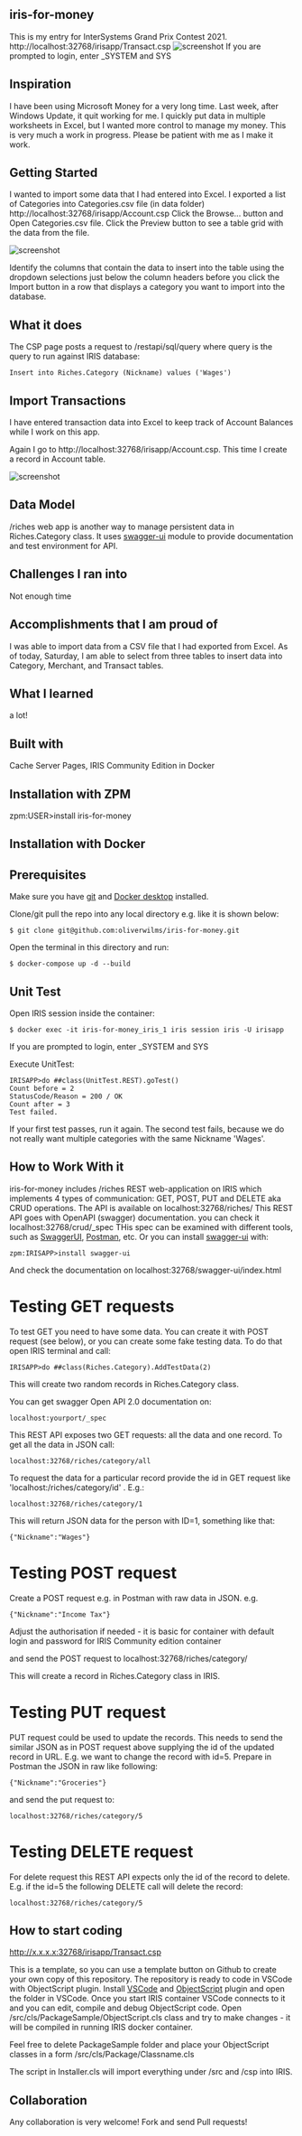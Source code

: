 ## iris-for-money
This is my entry for InterSystems Grand Prix Contest 2021.
http://localhost:32768/irisapp/Transact.csp
![screenshot](https://github.com/oliverwilms/bilder/blob/main/Riches_Transact.PNG)
If you are prompted to login, enter _SYSTEM and SYS

## Inspiration
I have been using Microsoft Money for a very long time. Last week, after Windows Update, it quit working for me. I quickly put data in multiple worksheets in Excel, but I wanted more control to manage my money. This is very much a work in progress. Please be patient with me as I make it work.

## Getting Started
I wanted to import some data that I had entered into Excel. I exported a list of Categories into Categories.csv file (in data folder)
http://localhost:32768/irisapp/Account.csp
Click the Browse... button and Open Categories.csv file. Click the Preview button to see a table grid with the data from the file.

![screenshot](https://github.com/oliverwilms/bilder/blob/main/Riches_Account.PNG)

Identify the columns that contain the data to insert into the table using the dropdown selections just below the column headers before you click the Import button in a row that displays a category you want to import into the database.

## What it does

The CSP page posts a request to /restapi/sql/query where query is the query to run against IRIS database:

```
Insert into Riches.Category (Nickname) values ('Wages')
```

## Import Transactions
I have entered transaction data into Excel to keep track of Account Balances while I work on this app.

Again I go to http://localhost:32768/irisapp/Account.csp. This time I create a record in Account table.

![screenshot](https://github.com/oliverwilms/bilder/blob/main/Riches_Account_New.PNG)

## Data Model
/riches web app is another way to manage persistent data in Riches.Category class. It uses [swagger-ui](https://openexchange.intersystems.com/package/iris-web-swagger-ui) module to provide documentation and test environment for API.

## Challenges I ran into
Not enough time

## Accomplishments that I am proud of
I was able to import data from a CSV file that I had exported from Excel. As of today, Saturday, I am able to select from three tables to insert data into Category, Merchant, and Transact tables.

## What I learned
a lot!

## Built with
Cache Server Pages, IRIS Community Edition in Docker

## Installation with ZPM

zpm:USER>install iris-for-money

## Installation with Docker

## Prerequisites
Make sure you have [git](https://git-scm.com/book/en/v2/Getting-Started-Installing-Git) and [Docker desktop](https://www.docker.com/products/docker-desktop) installed.


Clone/git pull the repo into any local directory e.g. like it is shown below:

```
$ git clone git@github.com:oliverwilms/iris-for-money.git
```

Open the terminal in this directory and run:

```
$ docker-compose up -d --build
```

## Unit Test

Open IRIS session inside the container:

```
$ docker exec -it iris-for-money_iris_1 iris session iris -U irisapp
```

If you are prompted to login, enter _SYSTEM and SYS

Execute UnitTest:
```
IRISAPP>do ##class(UnitTest.REST).goTest()
Count before = 2
StatusCode/Reason = 200 / OK
Count after = 3
Test failed. 
```

If your first test passes, run it again. The second test fails, because we do not really want multiple categories with the same Nickname 'Wages'.

## How to Work With it

iris-for-money includes /riches REST web-application on IRIS which implements 4 types of communication: GET, POST, PUT and DELETE aka CRUD operations. 
The API is available on localhost:32768/riches/
This REST API goes with  OpenAPI (swagger) documentation. you can check it localhost:32768/crud/_spec
THis spec can be examined with different tools, such as [SwaggerUI](https://swagger.io/tools/swagger-ui/), [Postman](postman.com), etc.
Or you can install [swagger-ui](https://openexchange.intersystems.com/package/iris-web-swagger-ui) with:
```
zpm:IRISAPP>install swagger-ui
``` 
And check the documentation on localhost:32768/swagger-ui/index.html


# Testing GET requests

To test GET you need to have some data. You can create it with POST request (see below), or you can create some fake testing data. To do that open IRIS terminal and call:

```
IRISAPP>do ##class(Riches.Category).AddTestData(2)
```
This will create two random records in Riches.Category class.


You can get swagger Open API 2.0 documentation on:
```
localhost:yourport/_spec
```

This REST API exposes two GET requests: all the data and one record.
To get all the data in JSON call:

```
localhost:32768/riches/category/all
```

To request the data for a particular record provide the id in GET request like 'localhost:/riches/category/id' . E.g.:

```
localhost:32768/riches/category/1
```

This will return JSON data for the person with ID=1, something like that:

```
{"Nickname":"Wages"}
```

# Testing POST request

Create a POST request e.g. in Postman with raw data in JSON. e.g.

```
{"Nickname":"Income Tax"}
```

Adjust the authorisation if needed - it is basic for container with default login and password for IRIS Community edition container

and send the POST request to localhost:32768/riches/category/

This will create a record in Riches.Category class in IRIS.

# Testing PUT request

PUT request could be used to update the records. This needs to send the similar JSON as in POST request above supplying the id of the updated record in URL.
E.g. we want to change the record with id=5. Prepare in Postman the JSON in raw like following:

```
{"Nickname":"Groceries"}
```

and send the put request to:
```
localhost:32768/riches/category/5
```

# Testing DELETE request

For delete request this REST API expects only the id of the record to delete. E.g. if the id=5 the following DELETE call will delete the record:

```
localhost:32768/riches/category/5
```

## How to start coding

http://x.x.x.x:32768/irisapp/Transact.csp

This is a template, so you can use a template button on Github to create your own copy of this repository.
The repository is ready to code in VSCode with ObjectScript plugin.
Install [VSCode](https://code.visualstudio.com/) and [ObjectScript](https://marketplace.visualstudio.com/items?itemName=daimor.vscode-objectscript) plugin and open the folder in VSCode.
Once you start IRIS container VSCode connects to it and you can edit, compile and debug ObjectScript code.
Open /src/cls/PackageSample/ObjectScript.cls class and try to make changes - it will be compiled in running IRIS docker container.

Feel free to delete PackageSample folder and place your ObjectScript classes in a form
/src/cls/Package/Classname.cls

The script in Installer.cls will import everything under /src and /csp into IRIS.

## Collaboration 
Any collaboration is very welcome! Fork and send Pull requests!
